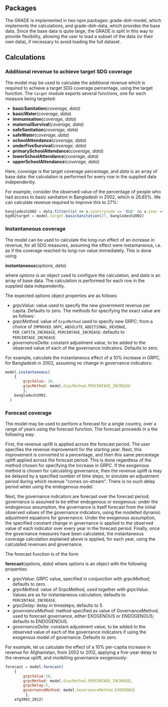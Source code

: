 ## Packages
The GRADE is implemented in two npm packages: grade-doh-model, which implements the calculations, and grade-doh-data, which provides the base data. Since the base data is quite large, the GRADE is split in this way to provide flexibility, allowing the user to load a subset of the data (or their own data), if necessary to avoid loading the full dataset.

## Calculations
### Additional revenue to achieve target SDG coverage
The model may be used to calculate the additional revenue which is required to achieve a target SDG coverage percentage, using the target function. The `target` module exports several functions, one for each measure being targeted:

- **basicSanitation**(*coverage, data*)
- **basicWater**(*coverage, data*)
- **immunisation**(*coverage, data*)
- **maternalSurvival**(*coverage, data*) 
- **safeSanitation**(*coverage, data*) 
- **safeWater**(*coverage, data*) 
- **schoolAttendance**(*coverage, data*) 
- **underFiveSurvival**(*coverage, data*) 
- **primarySchoolAttendance**(*coverage, data*) 
- **lowerSchoolAttendance**(*coverage, data*) 
- **upperSchoolAttendance**(*coverage, data*)

Here, *coverage* is the target coverage percentage, and *data* is an array of base data: the calculation is performed for every row in the supplied data independently.

For example, consider the observed value of the percentage of people who had access to basic sanitation in Bangladesh in 2002, which is 26.65%. We can calculate revenue required to improve this to 27%:
```javascript
bangladesh2002 = data.filter((x) => x.countrycode == 'BGD' && x.year == 2002)
bgd02target = model.target.basicSanitation(27, bangladesh2002)
```

### Instantaneous coverage
The model can be used to calculate the long-run effect of an increase in revenue, for all SDG measures, assuming the effect were instantaneous, i.e. as if the coverage reached its long-run value immediately. This is done using

**instantaneous**(*options, data*)

where *options* is an object used to configure the calculation, and *data* is an array of base data. The calculation is performed for each row in the supplied data independently.

The expected options object properties are as follows:

- *grpcValue*: value used to specify the new government revenue per capita. Defaults to zero. The methods for specifying the exact value are as follows:
- *grpcMethod*: value of `GrpcMethod` used to specify new GRPC: from a choice of `IMPROVED_GRPC`, `ABSOLUTE_ADDITIONAL_REVENUE`, `PER_CAPITA_INCREASE`, `PERCENTAGE_INCREASE`: defaults to `PERCENTAGE_INCREASE`.
- *governanceDelta*: constant adjustment value, to be added to the observed value of each of the governance indicators. Defaults to zero.

For example, calculate the instantaneous effect of a 10% increase in GRPC, for Bangladesh in 2002, assuming no change in governance indicators:

```javascript
model.instantaneous(
    {
        grpcValue: 10, 
        grpcMethod: model.GrpcMethod.PERCENTAGE_INCREASE
        },
    bangladesh2002,
  )
```

### Forecast coverage
The model may be used to perform a forecast for a single country, over a range of years using the forecast function. The forecast proceeds in a the following way:

First, the revenue uplift is applied across the forecast period. The user specifies the revenue improvement for the starting year. Next, this improvement is converted to a percentage, and then this same percentage uplift applied across the forecast period. This is done regardless of the method chosen for specifying the increase in GRPC. If the exogenous method is chosen for calculating governance, then the revenue uplift is may be delayed by a specified number of time steps, to simulate an adjustment period during which revenue "comes on-stream". There is no such delay period when using the endogenous model.

Next, the governance indicators are forecast over the forecast period; governance is assumed to be either endogenous or exogenous: under the endogenous assumption, the governance is itself forecast from the initial observed values of the governance indicators, using the modelled dynamic adjustment equations for governance. Under the exogenous assumption, the specified constant change in governance is applied to the observed value of each indicator over every year in the forecast period.
Finally, once the governance measures have been calculated, the instantaneous coverage calculation explained above is applied, for each year, using the calculated revenues and governance.

The forecast function is of the form

**forecast**(*options, data*)
where *options* is an object with the following properties:

- *grpcValue*: GRPC value, specified in conjunction with *grpcMethod*; defaults to zero.
- *grpcMethod*: value of GrpcMethod, used together with *grpcValue*. Values are as for instantaneous calculation; defaults to `PERCENTAGE_INCREASE`.
- *grpcDelay*: delay in timesteps; defaults to 5.
- *governanceMethod*: method specified as value of GovernanceMethod, used to forecast governance, either EXOGENOUS or ENDOGENOUS; defaults to ENDOGENOUS.
- *governanceDelta*: constant adjustment value, to be added to the observed value of each of the governance indicators if using the exogenous model of governance. Defaults to zero.

For example, let us calculate the effect of a 10% per-capita increase in revenue for Afghanistan, from 2002 to 2012, applying a five-year delay to the revenue uplift, and modelling governance exogenously:

```javascript
forecast = model.forecast(
    {
        grpcValue:10,
        grpcMethod: model.GrpcMethod.PERCENTAGE_INCREASE,
        grpcDelay:5,
        governanceMethod: model.GovernanceMethod.EXOGENOUS
         }, 
    afg2002_2012)
```